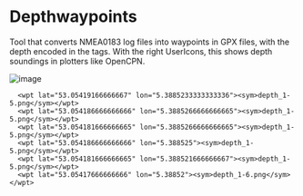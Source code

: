 # Depthwaypoints

Tool that converts NMEA0183 log files into waypoints in GPX files, with the depth encoded in the <sys> tags. With the right UserIcons, this shows depth soundings in plotters like OpenCPN.
  
  ![image](https://user-images.githubusercontent.com/17980560/151816012-7cdc6f2e-4aa4-4070-8036-91ec3e95901e.png)

```
  <wpt lat="53.05419166666667" lon="5.3885233333333336"><sym>depth_1-5.png</sym></wpt>
  <wpt lat="53.054186666666666" lon="5.3885266666666665"><sym>depth_1-5.png</sym></wpt>
  <wpt lat="53.054181666666665" lon="5.3885266666666665"><sym>depth_1-5.png</sym></wpt>
  <wpt lat="53.054186666666666" lon="5.388525"><sym>depth_1-5.png</sym></wpt>
  <wpt lat="53.054181666666665" lon="5.388521666666667"><sym>depth_1-5.png</sym></wpt>
  <wpt lat="53.05417666666666" lon="5.38852"><sym>depth_1-6.png</sym></wpt>
```
